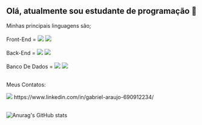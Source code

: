 ## Olá, atualmente sou estudante de programação 👋
Minhas principais linguagens são; <br> <br>
Front-End = <img src="https://img.shields.io/badge/React-20232A?style=for-the-badge&logo=react&logoColor=61DAFB" />  <img src="https://img.shields.io/badge/HTML5-E34F26?style=for-the-badge&logo=html5&logoColor=white" /> <br> <br> 
Back-End = <img src="https://img.shields.io/badge/Node%20js-339933?style=for-the-badge&logo=nodedotjs&logoColor=white" /> <img src="https://img.shields.io/badge/JavaScript-323330?style=for-the-badge&logo=javascript&logoColor=F7DF1E" /> <br> <br>
Banco De Dados = <img src="https://img.shields.io/badge/MongoDB-4EA94B?style=for-the-badge&logo=mongodb&logoColor=white" /> <img src="https://img.shields.io/badge/MySQL-005C84?style=for-the-badge&logo=mysql&logoColor=white" /> <br> <br>

<p>Meus Contatos:</p> 
<img src="https://img.shields.io/badge/LinkedIn-0077B5?style=for-the-badge&logo=linkedin&logoColor=white" /> https://www.linkedin.com/in/gabriel-araujo-690912234/
<br> <br>

![Anurag's GitHub stats](https://github-readme-stats.vercel.app/api?username=Gabszzzz&show_icons=true&theme=radical)




